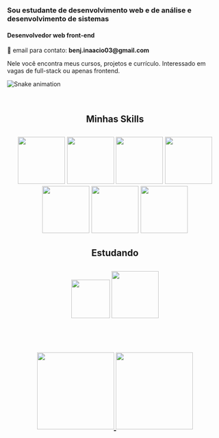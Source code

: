 
### Sou estudante de desenvolvimento web e de análise e desenvolvimento de sistemas 



<h4> Desenvolvedor web front-end</h4>
<p> 📧 email para contato: <strong> benj.inaacio03@gmail.com </strong> <p>
 Nele você encontra meus cursos, projetos e currículo. Interessado em vagas de full-stack ou apenas frontend.
</p>

![Snake animation](https://github.com/mayzinng/mayzinng/blob/output/github-contribution-grid-snake.svg)

<br>
<h2 align="center"> Minhas Skills <h2> 
 <div align="center">
  <img src="https://img.shields.io/badge/HTML5-E34F26?style=for-the-badge&logo=html5&logoColor=white" width="110px">
  <img src="https://img.shields.io/badge/CSS3-1572B6?style=for-the-badge&logo=css3&logoColor=white" width="110px"/>
   <img src="https://img.shields.io/badge/React-20232A?style=for-the-badge&logo=react&logoColor=61DAFB" width="110px"/>
    <img src="https://img.shields.io/badge/MySQL-00000F?style=for-the-badge&logo=mysql&logoColor=white" width="110px"/>
     <img src="https://img.shields.io/badge/TypeScript-007ACC?style=for-the-badge&logo=typescript&logoColor=white" width="110px"/>
     <img src="https://img.shields.io/badge/Node.js-43853D?style=for-the-badge&logo=node.js&logoColor=white" width="110px"/>
     <img src="https://img.shields.io/badge/JavaScript-F7DF1E?style=for-the-badge&logo=javascript&logoColor=black" width="110px"/>
 </div>
 <h2 align="center"> Estudando <h2> 
   <div align="center">
      <img src="https://img.shields.io/badge/Java-ED8B00?style=for-the-badge&logo=java&logoColor=white" width="90px" />
    <img src="https://img.shields.io/badge/C%23-239120?style=for-the-badge&logo=c-sharp&logoColor=white" width="110px" />
   </div>
<br><br>
  
 <br>
 
 <div align="center">
  <a href="https://github.com/mayzinng">
  <img height="180em" src="https://github-readme-stats.vercel.app/api?username=mayzinng&show_icons=true&theme=synthwave&include_all_commits=true&count_private=true"/>
  <img height="180em" src="https://github-readme-stats.vercel.app/api/top-langs/?username=mayzinng&layout=compact&langs_count=7&theme=synthwave"/>
</div>
<br>
<br>



  
